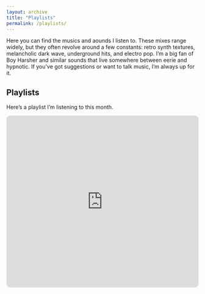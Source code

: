 ```yaml
---
layout: archive
title: "Playlists"
permalink: /playlists/
---
```


<p> Here you can find the musics and aounds I listen to. These mixes range widely, but they often revolve around a few constants: retro synth textures, melancholic dark wave, underground hits, and electro pop. I’m a big fan of Boy Harsher and similar sounds that live somewhere between eerie and hypnotic. If you’ve got suggestions or want to talk music, I’m always up for it.</p>

<h2><i class="fas fa-music"></i> Playlists</h2>
<p>Here’s a playlist I’m listening to this month.</p>

<iframe allow="autoplay *; encrypted-media *; fullscreen *; clipboard-write" frameborder="0" height="450" style="width:100%;max-width:660px;overflow:hidden;border-radius:10px;" sandbox="allow-forms allow-popups allow-same-origin allow-scripts allow-storage-access-by-user-activation allow-top-navigation-by-user-activation" src="https://embed.music.apple.com/ca/playlist/april-2025/pl.u-aZb0NJvs1Evkzgb"></iframe>
